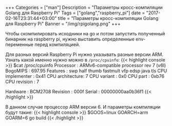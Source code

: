 +++
Categories = ["man"]
Description = "Параметры кросс-компиляции Golang для Raspberry Pi"
Tags = ["golang","raspberry_pi"]
date = "2017-02-16T23:31:44+03:00"
title = "Параметры кросс-компиляции Golang для Raspberry Pi"
Banner = "/img/rpigolang.png"
+++


Чтобы скомпилировать исходники на go и потом запустить полученный бинарник на raspberry pi, нужно выставить определенные env-переменные перед компиляцией.


<!--more-->

Для разных версий Raspberry Pi нужно указывать разные версии ARM. Узнать какой именно нужно можно в ```/proc/cpuinfo```:
{{< highlight console >}}
$cat /proc/cpuinfo
Processor	: ARMv6-compatible processor rev 7 (v6l)
BogoMIPS	: 697.95
Features	: swp half thumb fastmult vfp edsp java tls
CPU implementer	: 0x41
CPU architecture: 7
CPU variant	: 0x0
CPU part	: 0xb76
CPU revision	: 7

Hardware	: BCM2708
Revision	: 000f
Serial		: 00000000aa0b36f1
{{< /highlight >}}

В данном случае процессор ARM версии 6. И параметры компиляции будут такие:
{{< highlight console >}}
$GOOS=linux GOARCH=arm GOARM=6 go build
{{< /highlight >}}

